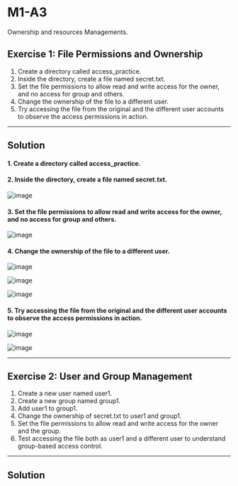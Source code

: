 # M1-A3
Ownership and resources Managements.


## Exercise 1: File Permissions and Ownership

1. Create a directory called access_practice.
2. Inside the directory, create a file named secret.txt.
3. Set the file permissions to allow read and write access for the owner, and no access for group and others.
4. Change the ownership of the file to a different user.
5. Try accessing the file from the original and the different user accounts to observe the access permissions in action.

-------

## Solution

#### 1. Create a directory called access_practice.
#### 2. Inside the directory, create a file named secret.txt.

  ![image](https://github.com/Ali-Elbana/M1-A3/assets/97269796/42c2c2bb-2343-4c4a-ae47-d9ecbfc5bbeb)

#### 3. Set the file permissions to allow read and write access for the owner, and no access for group and others.

  ![image](https://github.com/Ali-Elbana/M1-A3/assets/97269796/5d951549-62c1-4a23-a159-d9be554e076d)

#### 4. Change the ownership of the file to a different user.

  ![image](https://github.com/Ali-Elbana/M1-A3/assets/97269796/815947e4-e769-4150-adf7-9ffbd5e580df)

![image](https://github.com/Ali-Elbana/M1-A3/assets/97269796/75f5413f-08ba-4fd6-b42c-df25eb9b5250)

![image](https://github.com/Ali-Elbana/M1-A3/assets/97269796/acd673dd-c2ba-4217-86e1-38b6717601cd)

#### 5. Try accessing the file from the original and the different user accounts to observe the access permissions in action.

  ![image](https://github.com/Ali-Elbana/M1-A3/assets/97269796/5f6a7409-2b38-4627-93b2-0c60fc227167)

  ![image](https://github.com/Ali-Elbana/M1-A3/assets/97269796/6614d477-c740-44a0-b181-8aa7990d3e3f)


-------

## Exercise 2: User and Group Management

1. Create a new user named user1.
2. Create a new group named group1.
3. Add user1 to group1.
4. Change the ownership of secret.txt to user1 and group1.
5. Set the file permissions to allow read and write access for the owner and the group.
6. Test accessing the file both as user1 and a different user to understand group-based access control.

------

## Solution












